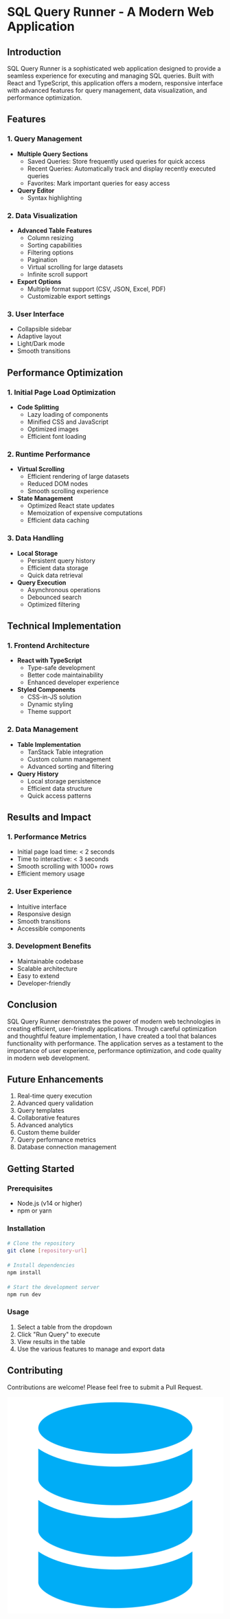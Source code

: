 # SQL Query Runner - A Modern Web Application

## Introduction
SQL Query Runner is a sophisticated web application designed to provide a seamless experience for executing and managing SQL queries. Built with React and TypeScript, this application offers a modern, responsive interface with advanced features for query management, data visualization, and performance optimization.

## Features

### 1. Query Management
- **Multiple Query Sections**
  - Saved Queries: Store frequently used queries for quick access
  - Recent Queries: Automatically track and display recently executed queries
  - Favorites: Mark important queries for easy access
- **Query Editor**
  - Syntax highlighting

### 2. Data Visualization
- **Advanced Table Features**
  - Column resizing
  - Sorting capabilities
  - Filtering options
  - Pagination
  - Virtual scrolling for large datasets
  - Infinite scroll support
- **Export Options**
  - Multiple format support (CSV, JSON, Excel, PDF)
  - Customizable export settings

### 3. User Interface
  - Collapsible sidebar
  - Adaptive layout
  - Light/Dark mode
  - Smooth transitions

## Performance Optimization

### 1. Initial Page Load Optimization
- **Code Splitting**
  - Lazy loading of components
  - Minified CSS and JavaScript
  - Optimized images
  - Efficient font loading

### 2. Runtime Performance
- **Virtual Scrolling**
  - Efficient rendering of large datasets
  - Reduced DOM nodes
  - Smooth scrolling experience
- **State Management**
  - Optimized React state updates
  - Memoization of expensive computations
  - Efficient data caching

### 3. Data Handling
- **Local Storage**
  - Persistent query history
  - Efficient data storage
  - Quick data retrieval
- **Query Execution**
  - Asynchronous operations
  - Debounced search
  - Optimized filtering

## Technical Implementation

### 1. Frontend Architecture
- **React with TypeScript**
  - Type-safe development
  - Better code maintainability
  - Enhanced developer experience
- **Styled Components**
  - CSS-in-JS solution
  - Dynamic styling
  - Theme support

### 2. Data Management
- **Table Implementation**
  - TanStack Table integration
  - Custom column management
  - Advanced sorting and filtering
- **Query History**
  - Local storage persistence
  - Efficient data structure
  - Quick access patterns


## Results and Impact

### 1. Performance Metrics
- Initial page load time: < 2 seconds
- Time to interactive: < 3 seconds
- Smooth scrolling with 1000+ rows
- Efficient memory usage

### 2. User Experience
- Intuitive interface
- Responsive design
- Smooth transitions
- Accessible components

### 3. Development Benefits
- Maintainable codebase
- Scalable architecture
- Easy to extend
- Developer-friendly

## Conclusion
SQL Query Runner demonstrates the power of modern web technologies in creating efficient, user-friendly applications. Through careful optimization and thoughtful feature implementation, I have created a tool that balances functionality with performance. The application serves as a testament to the importance of user experience, performance optimization, and code quality in modern web development.

## Future Enhancements
1. Real-time query execution
2. Advanced query validation
3. Query templates
4. Collaborative features
5. Advanced analytics
6. Custom theme builder
7. Query performance metrics
8. Database connection management

## Getting Started

### Prerequisites
- Node.js (v14 or higher)
- npm or yarn

### Installation
```bash
# Clone the repository
git clone [repository-url]

# Install dependencies
npm install

# Start the development server
npm run dev
```

### Usage
1. Select a table from the dropdown
2. Click "Run Query" to execute
3. View results in the table
4. Use the various features to manage and export data

## Contributing
Contributions are welcome! Please feel free to submit a Pull Request.

![Alt text](/src/assets/logo.png)
